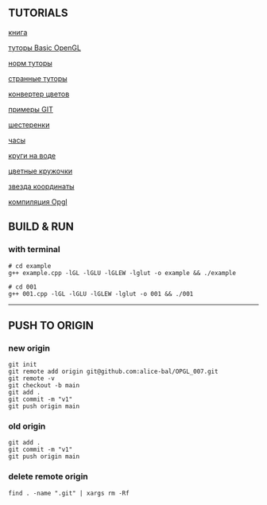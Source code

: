 ## TUTORIALS

[книга](http://pm.samgtu.ru/sites/pm.samgtu.ru/files/materials/comp_graph/RedBook_OpenGL.pdf)

[туторы Basic OpenGL](http://www.opengl-tutorial.org/beginners-tutorials/)

[норм туторы](http://citforum.ru/programming/opengl/opengl_05.shtml)

[странные туторы](https://www.opengl.org/resources/libraries/glut/spec3/spec3.html)

>

[конвертер цветов](https://colorscheme.ru/color-converter.html)

>

[примеры GIT](https://github.com/progschj/OpenGL-Examples)

[шестеренки](http://www.gamedev.ru/code/forum/?id=126000)

[часы](https://russianblogs.com/article/1931477112/)

[круги на воде](https://github.com/Liza-S/Simple-Animation-of-circles-OpenGL)

[цветные кружочки](https://github.com/nikolas/stars)

>

[звезда координаты](https://intuit.ru/studies/courses/595/451/lecture/10074?page=10)

[компиляция Opgl](http://titan.csit.rmit.edu.au/~e20068/teaching/i3dg&a/2016/compiling.html)

## BUILD & RUN 

### with terminal

```
# cd example
g++ example.cpp -lGL -lGLU -lGLEW -lglut -o example && ./example

# cd 001
g++ 001.cpp -lGL -lGLU -lGLEW -lglut -o 001 && ./001
```
----------------------------------------------------------------------

## PUSH TO ORIGIN

### new origin

```
git init
git remote add origin git@github.com:alice-bal/OPGL_007.git
git remote -v
git checkout -b main
git add .
git commit -m "v1"
git push origin main
```

### old origin

```
git add .
git commit -m "v1"
git push origin main
```
### delete remote origin

```
find . -name ".git" | xargs rm -Rf
```